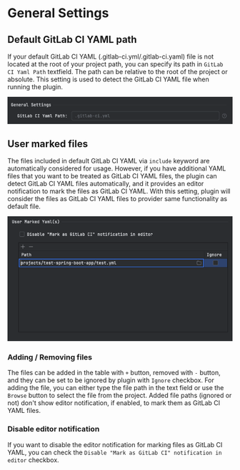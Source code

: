 # General Settings

## Default GitLab CI YAML path

If your default GitLab CI YAML (.gitlab-ci.yml/.gitlab-ci.yaml) file is not located at the root of your project path, you can specify its path in `GitLab CI Yaml Path` textfield.
The path can be relative to the root of the project or absolute.
This setting is used to detect the GitLab CI YAML file when running the plugin.

![img/default-gitlab-ci-path.png](img/default-gitlab-ci-path.png)

## User marked files

The files included in default GitLab CI YAML via `include` keyword are automatically considered for usage. 
However, if you have additional YAML files that you want to be treated as GitLab CI YAML files, the plugin can detect GitLab CI YAML files automatically, and it provides an editor notification to mark the files as GitLab CI YAML.
With this setting, plugin will consider the files as GitLab CI YAML files to provider same functionality as default file.

![img/user-marked-yamls.png](img/user-marked-yamls.png)

### Adding / Removing files
The files can be added in the table with `+` button, removed with `-` button, and they can be set to be ignored by plugin with `Ignore` checkbox.
For adding the file, you can either type the file path in the text field or use the `Browse` button to select the file from the project.
Added file paths (ignored or not) don't show editor notification, if enabled, to mark them as GitLab CI YAML files.

### Disable editor notification
If you want to disable the editor notification for marking files as GitLab CI YAML, you can check the `Disable "Mark as GitLab CI" notification in editor` checkbox.



